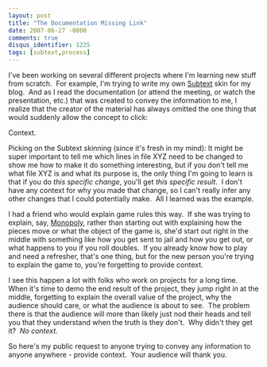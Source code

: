```yaml
---
layout: post
title: "The Documentation Missing Link"
date: 2007-06-27 -0800
comments: true
disqus_identifier: 1225
tags: [subtext,process]
---
```

I've been working on several different projects where I'm learning new
stuff from scratch.  For example, I'm trying to write my own
[Subtext](http://www.subtextproject.com) skin for my blog.  And as I
read the documentation (or attend the meeting, or watch the
presentation, etc.) that was created to convey the information to me, I
realize that the creator of the material has always omitted the one
thing that would suddenly allow the concept to click:

Context.

Picking on the Subtext skinning (since it's fresh in my mind): It might
be super important to tell me which lines in file XYZ need to be changed
to show me how to make it do something interesting, but if you don't
tell me what file XYZ is and what its purpose is, the only thing I'm
going to learn is that if you do *this specific change*, you'll get
*this specific result*.  I don't have any context for why you made that
change, so I can't really infer any other changes that I could
potentially make.  All I learned was the example.

I had a friend who would explain game rules this way.  If she was trying
to explain, say,
[Monopoly](http://en.wikipedia.org/wiki/Monopoly_(game)), rather than
starting out with explaining how the pieces move or what the object of
the game is, she'd start out right in the middle with something like how
you get sent to jail and how you get out, or what happens to you if you
roll doubles.  If you already know how to play and need a refresher,
that's one thing, but for the new person you're trying to explain the
game to, you're forgetting to provide context.

I see this happen a lot with folks who work on projects for a long
time.  When it's time to demo the end result of the project, they jump
right in at the middle, forgetting to explain the overall value of the
project, why the audience should care, or what the audience is about to
see.  The problem there is that the audience will more than likely just
nod their heads and tell you that they understand when the truth is they
don't.  Why didn't they get it?  *No context.*

So here's my public request to anyone trying to convey any information
to anyone anywhere - provide context.  Your audience will thank you.

